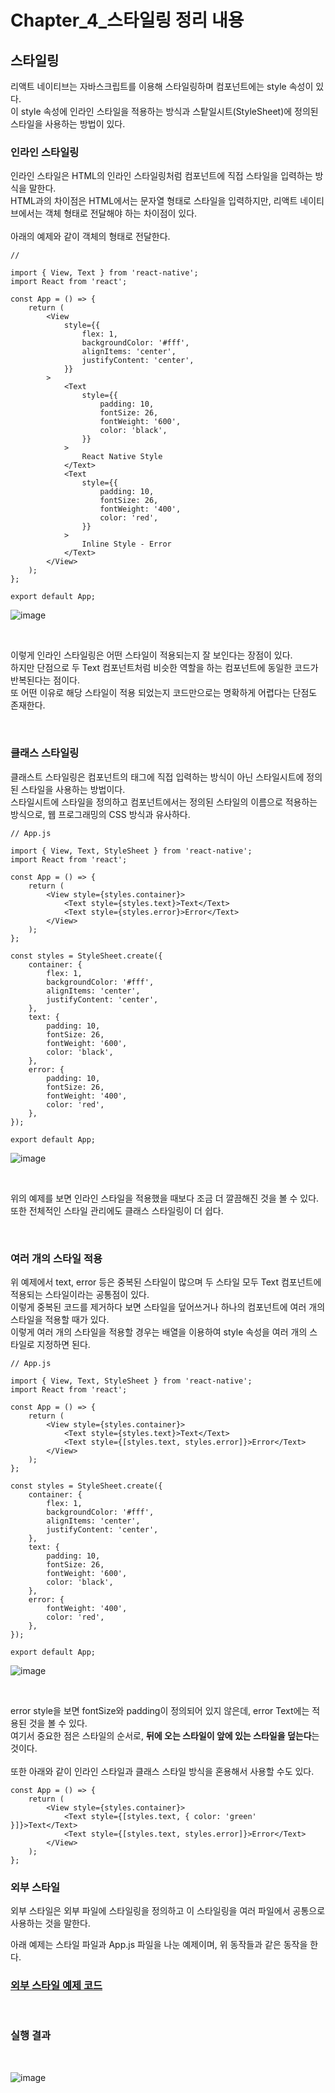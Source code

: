 # Chapter_4_스타일링 정리 내용

## 스타일링
리액트 네이티브는 자바스크립트를 이용해 스타일링하며 컴포넌트에는 style 속성이 있다.
<br>
이 style 속성에 인라인 스타일을 적용하는 방식과 스탙일시트(StyleSheet)에 정의된 스타일을 사용하는 방법이 있다.

### 인라인 스타일링
인라인 스타일은 HTML의 인라인 스타일링처럼 컴포넌트에 직접 스타일을 입력하는 방식을 말한다.
<br>
HTML과의 차이점은 HTML에서는 문자열 형태로 스타일을 입력하지만, 리액트 네이티브에서는 객체 형태로 전달해야 하는 차이점이 있다.
<br>
<br>
아래의 예제와 같이 객체의 형태로 전달한다.

```
// 

import { View, Text } from 'react-native';
import React from 'react';

const App = () => {
    return (
        <View
            style={{
                flex: 1,
                backgroundColor: '#fff',
                alignItems: 'center',
                justifyContent: 'center',
            }}
        >
            <Text
                style={{
                    padding: 10,
                    fontSize: 26,
                    fontWeight: '600',
                    color: 'black',
                }}
            >
                React Native Style
            </Text>
            <Text
                style={{
                    padding: 10,
                    fontSize: 26,
                    fontWeight: '400',
                    color: 'red',
                }}
            >
                Inline Style - Error
            </Text>
        </View>
    );
};

export default App;
```

![image](https://user-images.githubusercontent.com/87363461/227765400-c4473779-48b4-4af3-9be9-625e2c045e83.png)

<br>

이렇게 인라인 스타일링은 어떤 스타일이 적용되는지 잘 보인다는 장점이 있다.
<br>
하지만 단점으로 두 Text 컴포넌트처럼 비슷한 역할을 하는 컴포넌트에 동일한 코드가 반복된다는 점이다.
<br>
또 어떤 이유로 해당 스타일이 적용 되었는지 코드만으로는 명확하게 어렵다는 단점도 존재한다.

<br>

### 클래스 스타일링
클래스트 스타일링은 컴포넌트의 태그에 직접 입력하는 방식이 아닌 스타일시트에 정의된 스타일을 사용하는 방법이다.
<br>
스타일시트에 스타일을 정의하고 컴포넌트에서는 정의된 스타일의 이름으로 적용하는 방식으로, 웹 프로그래밍의 CSS 방식과 유사하다.
<br>

```
// App.js

import { View, Text, StyleSheet } from 'react-native';
import React from 'react';

const App = () => {
    return (
        <View style={styles.container}>
            <Text style={styles.text}>Text</Text>
            <Text style={styles.error}>Error</Text>
        </View>
    );
};

const styles = StyleSheet.create({
    container: {
        flex: 1,
        backgroundColor: '#fff',
        alignItems: 'center',
        justifyContent: 'center',
    },
    text: {
        padding: 10,
        fontSize: 26,
        fontWeight: '600',
        color: 'black',
    },
    error: {
        padding: 10,
        fontSize: 26,
        fontWeight: '400',
        color: 'red',
    },
});

export default App;
```

![image](https://user-images.githubusercontent.com/87363461/227766038-7fd06be0-02cd-4707-98be-99657590a6c3.png)

<br>

위의 예제를 보면 인라인 스타일을 적용했을 때보다 조금 더 깔끔해진 것을 볼 수 있다.
<br>
또한 전체적인 스타일 관리에도 클래스 스타일링이 더 쉽다.

<br>

### 여러 개의 스타일 적용
위 예제에서 text, error 등은 중복된 스타일이 많으며 두 스타일 모두 Text 컴포넌트에 적용되는 스타일이라는 공통점이 있다.
<br>
이렇게 중복된 코드를 제거하다 보면 스타일을 덮어쓰거나 하나의 컴포넌트에 여러 개의 스타일을 적용할 때가 있다.
<br>
이렇게 여러 개의 스타일을 적용할 경우는 배열을 이용하여 style 속성을 여러 개의 스타일로 지정하면 된다.

```
// App.js

import { View, Text, StyleSheet } from 'react-native';
import React from 'react';

const App = () => {
    return (
        <View style={styles.container}>
            <Text style={styles.text}>Text</Text>
            <Text style={[styles.text, styles.error]}>Error</Text>
        </View>
    );
};

const styles = StyleSheet.create({
    container: {
        flex: 1,
        backgroundColor: '#fff',
        alignItems: 'center',
        justifyContent: 'center',
    },
    text: {
        padding: 10,
        fontSize: 26,
        fontWeight: '600',
        color: 'black',
    },
    error: {
        fontWeight: '400',
        color: 'red',
    },
});

export default App;
```

![image](https://user-images.githubusercontent.com/87363461/227766038-7fd06be0-02cd-4707-98be-99657590a6c3.png)

<br>

error style을 보면 fontSize와 padding이 정의되어 있지 않은데, error Text에는 적용된 것을 볼 수 있다.
<br>
여기서 중요한 점은 스타일의 순서로, <b>뒤에 오는 스타일이 앞에 있는 스타일을 덮는다</b>는 것이다.
<br>
<br>
또한 아래와 같이 인라인 스타일과 클래스 스타일 방식을 혼용해서 사용할 수도 있다.

```
const App = () => {
    return (
        <View style={styles.container}>
            <Text style={[styles.text, { color: 'green' }]}>Text</Text>
            <Text style={[styles.text, styles.error]}>Error</Text>
        </View>
    );
};
```

### 외부 스타일 
외부 스타일은 외부 파일에 스타일링을 정의하고 이 스타일링을 여러 파일에서 공통으로 사용하는 것을 말한다.
<br>

아래 예제는 스타일 파일과 App.js 파일을 나눈 예제이며, 위 동작들과 같은 동작을 한다.

### [외부 스타일 예제 코드]()

<br>

### 실행 결과

<br>

![image](https://user-images.githubusercontent.com/87363461/227766796-ba2c7a0e-472c-4e25-8a54-ca498ded0794.png)
